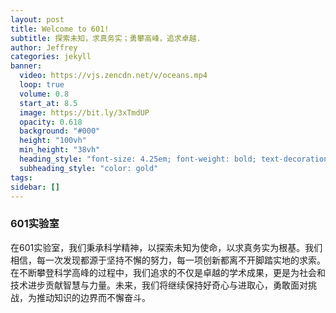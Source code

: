 ```yaml
---
layout: post
title: Welcome to 601!
subtitle: 探索未知，求真务实；勇攀高峰，追求卓越.
author: Jeffrey
categories: jekyll
banner:
  video: https://vjs.zencdn.net/v/oceans.mp4
  loop: true
  volume: 0.8
  start_at: 8.5
  image: https://bit.ly/3xTmdUP
  opacity: 0.618
  background: "#000"
  height: "100vh"
  min_height: "38vh"
  heading_style: "font-size: 4.25em; font-weight: bold; text-decoration: underline"
  subheading_style: "color: gold"
tags: 
sidebar: []
---
```


### 601实验室
在601实验室，我们秉承科学精神，以探索未知为使命，以求真务实为根基。我们相信，每一次发现都源于坚持不懈的努力，每一项创新都离不开脚踏实地的求索。在不断攀登科学高峰的过程中，我们追求的不仅是卓越的学术成果，更是为社会和技术进步贡献智慧与力量。未来，我们将继续保持好奇心与进取心，勇敢面对挑战，为推动知识的边界而不懈奋斗。



[jekyll-docs]: https://jekyllrb.com/docs/home
[jekyll-gh]: https://github.com/jekyll/jekyll
[jekyll-talk]: https://talk.jekyllrb.com/
